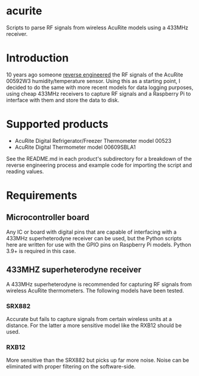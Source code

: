 # acurite

Scripts to parse RF signals from wireless AcuRite models using a 433MHz receiver.

# Introduction

10 years ago someone [reverse engineered](https://rayshobby.net/reverse-engineer-wireless-temperature-humidity-rain-sensors-part-2/) the RF signals of the AcuRite 00592W3 humidity/temperature sensor. Using this as a starting point, I decided to do the same with more recent models for data logging purposes, using cheap 433MHz receivers to capture RF signals and a Raspberry Pi to interface with them and store the data to disk.

# Supported products

- AcuRite Digital Refrigerator/Freezer Thermometer model 00523
- AcuRite Digital Thermometer model 00609SBLA1

See the README.md in each product's subdirectory for a breakdown of the reverse engineering process and example code for importing the script and reading values.

# Requirements

## Microcontroller board 

Any IC or board with digital pins that are capable of interfacing with a 433MHz superheterodyne receiver can be used, but the Python scripts here are written for use with the GPIO pins on Raspberry Pi models. Python 3.9+ is required in this case.

## 433MHZ superheterodyne receiver

A 433MHz superheterodyne is recommended for capturing RF signals from wireless AcuRite thermometers. The following models have been tested.

### SRX882

Accurate but fails to capture signals from certain wireless units at a distance. For the latter a more sensitive model like the RXB12 should be used.

### RXB12

More sensitive than the SRX882 but picks up far more noise. Noise can be eliminated with proper filtering on the software-side.
